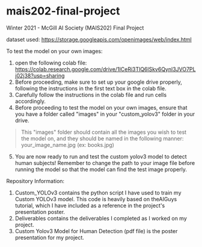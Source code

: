 # mais202-final-project
Winter 2021 - McGill AI Society (MAIS202) Final Project 

dataset used: https://storage.googleapis.com/openimages/web/index.html

To test the model on your own images:
1. open the following colab file: https://colab.research.google.com/drive/1ICeRi3TlQ6lSkv6Qynl3JVO7PLj02j38?usp=sharing
2. Before proceeding, make sure to set up your google drive properly, following the instructions in the first text box in the colab file. 
3. Carefully follow the instructions in the colab file and run cells accordingly.
4. Before proceeding to test the model on your own images, ensure that you have a folder called "images" in your "custom_yolov3" folder in your drive. 
> This "images" folder should contain all the images you wish to test the model on, and they should be named in the following manner: your_image_name.jpg (ex: books.jpg)
5. You are now ready to run and test the custom yolov3 model to detect human subjects! Remember to change the path to your image file before running the model so that the model can find the test image properly. 

Repository Information:
1. Custom_YOLOv3 contains the python script I have used to train my Custom YOLOv3 model. This code is heavily based on theAIGuys tutorial, which I have included as a reference in the project's presentation poster.
2. Deliverables contains the deliverables I completed as I worked on my project. 
3. Custom Yolov3 Model for Human Detection (pdf file) is the poster presentation for my project.
